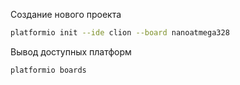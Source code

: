 Создание нового проекта

```bash
platformio init --ide clion --board nanoatmega328
```

Вывод доступных платформ
```bash
platformio boards
```